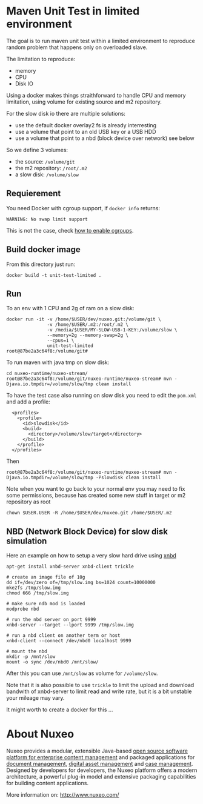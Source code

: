 # Maven Unit Test in limited environment

The goal is to run maven unit test within a limited environment to
reproduce random problem that happens only on overloaded slave.

The limitation to reproduce:
- memory
- CPU
- Disk IO


Using a docker makes things straithforward to handle CPU and memory
limitation, using volume for existing source and m2 repository.

For the slow disk io there are multiple solutions:
- use the default docker overlay2 fs is already interresting
- use a volume that point to an old USB key or a USB HDD
- use a volume that point to a nbd (block device over network) see below

So we define 3 volumes:
- the source: `/volume/git`
- the m2 repository: `/root/.m2`
- a slow disk: `/volume/slow`


## Requierement

You need Docker with cgroup support, if `docker info` returns:

```
WARNING: No swap limit support
```

This is not the case, check [how to enable cgroups](https://docs.docker.com/install/linux/linux-postinstall/#your-kernel-does-not-support-cgroup-swap-limit-capabilities).

## Build docker image

From this directory just run:

```
docker build -t unit-test-limited .
```

## Run

To an env with 1 CPU and 2g of ram on a slow disk:

```
docker run -it -v /home/$USER/dev/nuxeo.git:/volume/git \
               -v /home/$USER/.m2:/root/.m2 \
			   -v /media/$USER/MY-SLOW-USB-1-KEY:/volume/slow \
			   --memory=2g --memory-swap=2g \
			   --cpus=1 \
			   unit-test-limited
root@87be2a3c64f8:/volume/git#
```

To run maven with java tmp on slow disk:

```
cd nuxeo-runtime/nuxeo-stream/
root@87be2a3c64f8:/volume/git/nuxeo-runtime/nuxeo-stream# mvn -Djava.io.tmpdir=/volume/slow/tmp clean install
```

To have the test case also running on slow disk you need to edit the
`pom.xml` and add a profile:

```
  <profiles>
    <profile>
      <id>slowdisk</id>
      <build>
        <directory>/volume/slow/target</directory>
      </build>
    </profile>
  </profiles>
```

Then
```
root@87be2a3c64f8:/volume/git/nuxeo-runtime/nuxeo-stream# mvn -Djava.io.tmpdir=/volume/slow/tmp -Pslowdisk clean install
```

Note when you want to go back to your normal env you may need to fix
some permissions, because has created some new stuff in target or m2
repository as root

```
chown $USER.USER -R /home/$USER/dev/nuxeo.git /home/$USER/.m2
```

## NBD (Network Block Device) for slow disk simulation

Here an example on how to setup a very slow hard drive using [xnbd](https://bitbucket.org/hirofuchi/xnbd/wiki/Home)


```
apt-get install xnbd-server xnbd-client trickle

# create an image file of 10g
dd if=/dev/zero of=/tmp/slow.img bs=1024 count=10000000
mke2fs /tmp/slow.img
chmod 666 /tmp/slow.img

# make sure ndb mod is loaded
modprobe nbd

# run the nbd server on port 9999
xnbd-server --target --lport 9999 /tmp/slow.img

# run a nbd client on another term or host
xnbd-client --connect /dev/nbd0 localhost 9999

# mount the nbd
mkdir -p /mnt/slow
mount -o sync /dev/nbd0 /mnt/slow/
```

After this you can use `/mnt/slow` as volume for `/volume/slow`.

Note that it is also possible to use `trickle` to limit the upload and
download bandwith of xnbd-server to limit read and write rate, but it
is a bit unstable your mileage may vary.

It might worth to create a docker for this ...


# About Nuxeo

Nuxeo provides a modular, extensible Java-based
[open source software platform for enterprise content management](http://www.nuxeo.com/en/products/ep)
and packaged applications for
[document management](http://www.nuxeo.com/en/products/document-management),
[digital asset management](http://www.nuxeo.com/en/products/dam) and
[case management](http://www.nuxeo.com/en/products/case-management). Designed
by developers for developers, the Nuxeo platform offers a modern
architecture, a powerful plug-in model and extensive packaging
capabilities for building content applications.

More information on: <http://www.nuxeo.com/>
